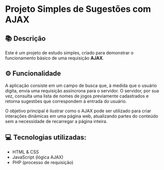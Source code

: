# Projeto Simples de Sugestões com AJAX

## 📚 Descrição

Este é um projeto de estudo simples, criado para demonstrar o funcionamento básico de uma requisição **AJAX**.

## ⚙️ Funcionalidade

A aplicação consiste em um campo de busca que, à medida que o usuário digita, envia uma requisição assíncrona para o servidor. O servidor, por sua vez, consulta uma lista de nomes de jogos previamente cadastrados e retorna sugestões que correspondem à entrada do usuário.

O objetivo principal é ilustrar como o AJAX pode ser utilizado para criar interações dinâmicas em uma página web, atualizando partes do conteúdo sem a necessidade de recarregar a página inteira.

## 💻 Tecnologias utilizadas:
* HTML & CSS
* JavaScript (lógica AJAX)
* PHP (processo de requisição)
